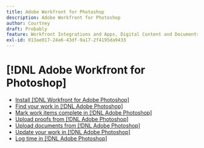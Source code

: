 ```yaml
---
title: Adobe Workfront for Photoshop
description: Adobe Workfront for Photoshop
author: Courtney
draft: Probably
feature: Workfront Integrations and Apps, Digital Content and Documents
exl-id: 013ae017-24a6-43df-9a17-2f4195da9433
---
```

# [!DNL Adobe Workfront for Photoshop]

* [Install [!DNL Workfront for Adobe Photoshop]](../../workfront-integrations-and-apps/adobe-workfront-for-creative-cloud/wf-cc-install.md)
* [Find your work in [!DNL Adobe Photoshop]](../../workfront-integrations-and-apps/adobe-workfront-for-creative-cloud/wf-cc-find-work.md)
* [Mark work items complete in [!DNL Adobe Photoshop]](../../workfront-integrations-and-apps/adobe-workfront-for-creative-cloud/wf-cc-complete.md)
* [Upload proofs from [!DNL Adobe Photoshop]](../../workfront-integrations-and-apps/adobe-workfront-for-creative-cloud/wf-cc-proofs.md)
* [Upload documents from [!DNL Adobe Photoshop]](../../workfront-integrations-and-apps/adobe-workfront-for-creative-cloud/wf-cc-docs.md)
* [Update your work in [!DNL Adobe Photoshop]](../../workfront-integrations-and-apps/adobe-workfront-for-creative-cloud/wf-cc-update.md)
* [Log time in [!DNL Adobe Photoshop]](../../workfront-integrations-and-apps/adobe-workfront-for-creative-cloud/wf-cc-log-time.md)
